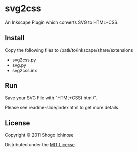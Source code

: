 svg2css
======================
An Inkscape Plugin which converts SVG to HTML+CSS.

## Install
Copy the following files to /path/to/inkscape/share/extensions

* svg2css.py
* svg.py
* svg2css.inx

## Run
Save your SVG File with "HTML+CSS(.html)".

Please see readme-slide/index.html to get more details.

## License
Copyright &copy; 2011 Shogo Ichinose

Distributed under the [MIT License][mit].

[MIT]: http://www.opensource.org/licenses/mit-license.php
